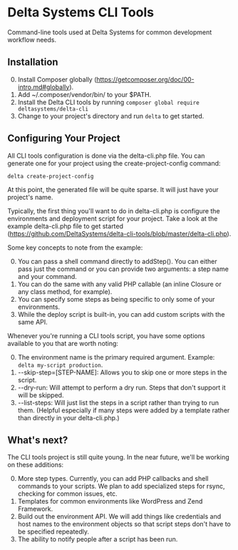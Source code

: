 # Delta Systems CLI Tools

Command-line tools used at Delta Systems for common development workflow needs.

## Installation

0. Install Composer globally (https://getcomposer.org/doc/00-intro.md#globally).
0. Add ~/.composer/vendor/bin/ to your $PATH.
0. Install the Delta CLI tools by running `composer global require deltasystems/delta-cli`
0. Change to your project's directory and run `delta` to get started.

## Configuring Your Project

All CLI tools configuration is done via the delta-cli.php file.  You can generate one for your project
using the create-project-config command:

    delta create-project-config

At this point, the generated file will be quite sparse.  It will just have your project's name.

Typically, the first thing you'll want to do in delta-cli.php is configure the environments and
deployment script for your project.  Take a look at the example delta-cli.php file to get started
(https://github.com/DeltaSystems/delta-cli-tools/blob/master/delta-cli.php).

Some key concepts to note from the example:

0. You can pass a shell command directly to addStep().  You can either pass just the command or you can provide two arguments: a step name and your command.
0. You can do the same with any valid PHP callable (an inline Closure or any class method, for example).
0. You can specify some steps as being specific to only some of your environments.
0. While the deploy script is built-in, you can add custom scripts with the same API.

Whenever you're running a CLI tools script, you have some options available to you that are worth
noting:

0. The environment name is the primary required argument.  Example: `delta my-script production`.
0. --skip-step=[STEP-NAME]: Allows you to skip one or more steps in the script.
0. --dry-run: Will attempt to perform a dry run.  Steps that don't support it will be skipped.
0. --list-steps: Will just list the steps in a script rather than trying to run them.  (Helpful especially if many steps were added by a template rather than directly in your delta-cli.php.)
## What's next?

The CLI tools project is still quite young.  In the near future, we'll be working on these additions:

0. More step types.  Currently, you can add PHP callbacks and shell commands to your scripts.  We plan to add specialized steps for rsync, checking for common issues, etc.
0. Templates for common environments like WordPress and Zend Framework.
0. Build out the environment API.  We will add things like credentials and host names to the environment objects so that script steps don't have to be specified repeatedly.
0. The ability to notify people after a script has been run.
